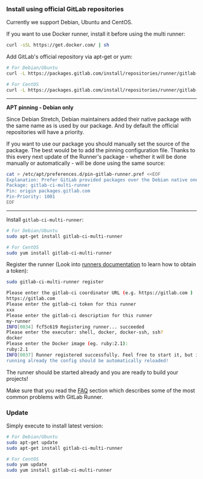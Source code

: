 ### Install using official GitLab repositories

Currently we support Debian, Ubuntu and CentOS.

If you want to use Docker runner, install it before using the multi runner:

```bash
curl -sSL https://get.docker.com/ | sh
```

Add GitLab's official repository via apt-get or yum:

```bash
# For Debian/Ubuntu
curl -L https://packages.gitlab.com/install/repositories/runner/gitlab-ci-multi-runner/script.deb.sh | sudo bash

# For CentOS
curl -L https://packages.gitlab.com/install/repositories/runner/gitlab-ci-multi-runner/script.rpm.sh | sudo bash
```

---
**APT pinning - Debian only**

Since Debian Stretch, Debian maintainers added their native package
with the same name as is used by our package. And by default the official
repositories will have a priority.

If you want to use our package you should manually set the source of
the package. The best would be to add the pinning configuration file.
Thanks to this every next update of the Runner's package - whether it will
be done manually or automatically - will be done using the same source:

```bash
cat > /etc/apt/preferences.d/pin-gitlab-runner.pref <<EOF
Explanation: Prefer GitLab provided packages over the Debian native ones
Package: gitlab-ci-multi-runner
Pin: origin packages.gitlab.com
Pin-Priority: 1001
EOF
```
---

Install `gitlab-ci-multi-runner`:

```bash
# For Debian/Ubuntu
sudo apt-get install gitlab-ci-multi-runner

# For CentOS
sudo yum install gitlab-ci-multi-runner
```

Register the runner (Look into [runners documentation](http://doc.gitlab.com/ce/ci/runners/README.html) to learn how to obtain a token):

```bash
sudo gitlab-ci-multi-runner register

Please enter the gitlab-ci coordinator URL (e.g. https://gitlab.com )
https://gitlab.com
Please enter the gitlab-ci token for this runner
xxx
Please enter the gitlab-ci description for this runner
my-runner
INFO[0034] fcf5c619 Registering runner... succeeded
Please enter the executor: shell, docker, docker-ssh, ssh?
docker
Please enter the Docker image (eg. ruby:2.1):
ruby:2.1
INFO[0037] Runner registered successfully. Feel free to start it, but if it's
running already the config should be automatically reloaded!
```

The runner should be started already and you are ready to build your projects!

Make sure that you read the [FAQ](../faq/README.md) section which describes
some of the most common problems with GitLab Runner.

### Update

Simply execute to install latest version:

```bash
# For Debian/Ubuntu
sudo apt-get update
sudo apt-get install gitlab-ci-multi-runner

# For CentOS
sudo yum update
sudo yum install gitlab-ci-multi-runner
```
